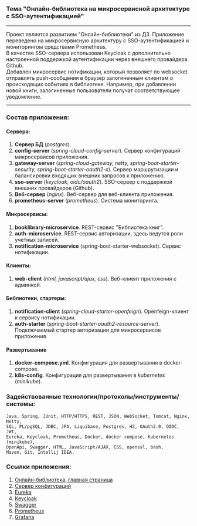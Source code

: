 ### Тема "Онлайн-библиотека на микросервисной архитектуре с SSO-аутентификацией"

---
Проект является развитием "Онлайн-библиотеки" из ДЗ.
Приложение переведено на микросервисную архитектуру с SSO-аутентификацией и мониторингом средствами Prometheus.  
В качестве SSO-сервера использован Keycloak с дополнительно настроенной поддержкой аутентификации через внешнего провайдера Github.  
Добавлен микросервис нотификации, который позволяет по websocket отправлять push-сообщения в браузер залогиненным клиентам о происходящих событиях в библиотеке.
Например, при добавлении новой книги, залогиненные пользователи получат соответствующее уведомление.

---
### Состав приложения:

#### Сервера:
1. **Сервер БД** (*postgres*).
2. **config-server** (*spring-cloud-config-server*). Сервер конфигураций микросервисов приложения.
3. **gateway-server** (*spring-cloud-gateway, netty, spring-boot-starter-security, spring-boot-starter-oauth2-x*). Сервер маршрутизации и балансировки входящих внешних запросов к приложению.
4. **sso-server** (*keycloak, oidc/oauth2*). SSO-сервер с поддержкой внешних провайдеров (Github).
5. **Веб-сервер** (*nginx*). Веб-сервер для веб-клиента приложения.
6. **prometheus-server** (*prometheus*). Система мониторинга.

#### Микросервисы:
1. **booklibrary-microservice**. REST-сервис "Библиотека книг".
2. **auth-microservice**. REST-сервис авторизации, здесь ведутся роли учетных записей.
3. **notification-microservice** (spring-boot-starter-websocket). Сервис нотификации.

#### Клиенты:
1. **web-client** (*html, javascript/ajax, css*). Веб-клиент приложения с админкой.

#### Библиотеки, стартеры:
1. **notification-client** (*spring-cloud-starter-openfeign*). Openfeign-клиент к сервису нотификации.
2. **auth-starter** (*spring-boot-starter-oauth2-resource-server*). Подключаемый стартер авторизации для микросервисов приложения.

#### Развертывание
1. **docker-compose.yml**. Конфигурация для развертывания в docker-compose.
2. **k8s-config**. Конфигурация для развертывания в *kubernetes* (*minikube*).

### Задействованные технологии/протоколы/инструменты/системы:
```
Java, Spring, JUnit, HTTP/HTTPS, REST, JSON, WebSocket, Tomcat, Nginx, Netty,
SQL, PL/pgSQL, JDBC, JPA, Liquibase, Postgres, H2, OAuth2.0, OIDC, JWT,
Eureka, Keycloak, Prometheus, Docker, docker-compose, Kubernetes (minikube),
OpenApi, Swagger, HTML, JavaScript/AJAX, CSS, openssl, bash,
Maven, Git, Intellij IDEA.
```

### Ссылки приложения:
1. [Онлайн-библиотека, главная страница](http://localhost:8081/)
2. [Сервер конфигураций](http://localhost:8888/booklibrary-microservice/default)
3. [Eureka](http://localhost:8761/)
4. [Keycloak](http://localhost:8080/)
5. [Swagger](http://localhost:8081/swagger-ui/index.html)
6. [Prometheus](http://localhost:9090/)
7. [Grafana](http://localhost:3000/)
